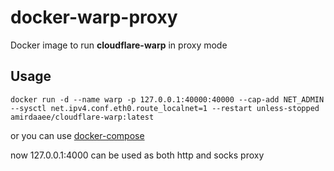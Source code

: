 # docker-warp-proxy

Docker image to run **cloudflare-warp** in proxy mode

## Usage

```
docker run -d --name warp -p 127.0.0.1:40000:40000 --cap-add NET_ADMIN --sysctl net.ipv4.conf.eth0.route_localnet=1 --restart unless-stopped amirdaaee/cloudflare-warp:latest
```
or you can use [docker-compose](https://github.com/amirdaaee/cloudflare-warp-docker/blob/master/docker-compose.yml)

now 127.0.0.1:4000 can be used as both http and socks proxy